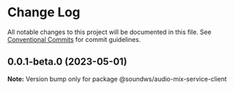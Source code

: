 # Change Log

All notable changes to this project will be documented in this file.
See [Conventional Commits](https://conventionalcommits.org) for commit guidelines.

## 0.0.1-beta.0 (2023-05-01)

**Note:** Version bump only for package @soundws/audio-mix-service-client
